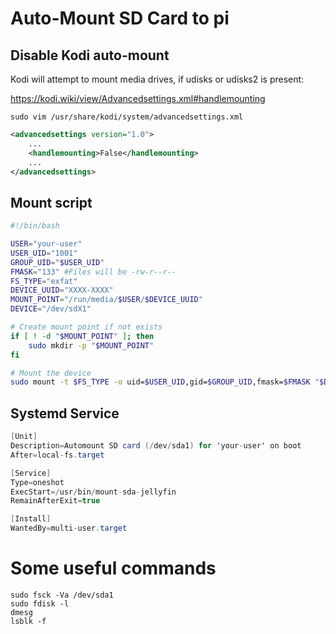 # Auto-Mount SD Card to pi

## Disable Kodi auto-mount

Kodi will attempt to mount media drives, if udisks or udisks2 is present:

https://kodi.wiki/view/Advancedsettings.xml#handlemounting


    sudo vim /usr/share/kodi/system/advancedsettings.xml

```xml
<advancedsettings version="1.0">
    ...
    <handlemounting>False</handlemounting>
    ...
</advancedsettings>
```

## Mount script

```bash
#!/bin/bash

USER="your-user"
USER_UID="1001"
GROUP_UID="$USER_UID"
FMASK="133" #Files will be -rw-r--r--
FS_TYPE="exfat"
DEVICE_UUID="XXXX-XXXX"
MOUNT_POINT="/run/media/$USER/$DEVICE_UUID"
DEVICE="/dev/sdX1"

# Create mount point if not exists
if [ ! -d "$MOUNT_POINT" ]; then
    sudo mkdir -p "$MOUNT_POINT"
fi

# Mount the device
sudo mount -t $FS_TYPE -o uid=$USER_UID,gid=$GROUP_UID,fmask=$FMASK "$DEVICE" "$MOUNT_POINT"
```

## Systemd Service

```csharp
[Unit]
Description=Automount SD card (/dev/sda1) for 'your-user' on boot
After=local-fs.target

[Service]
Type=oneshot
ExecStart=/usr/bin/mount-sda-jellyfin
RemainAfterExit=true

[Install]
WantedBy=multi-user.target
```

# Some useful commands

    sudo fsck -Va /dev/sda1
    sudo fdisk -l
    dmesg
    lsblk -f
